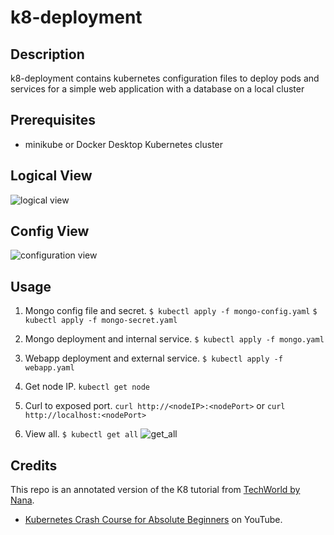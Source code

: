 # k8-deployment

## Description

k8-deployment contains kubernetes configuration files to deploy pods and services for a simple web application with a database on a local cluster

## Prerequisites

- minikube or Docker Desktop Kubernetes cluster

## Logical View

![logical view](/assets/logical_view.png)

## Config View

![configuration view](/assets/configuration_view.png)

## Usage

1. Mongo config file and secret. 
`$ kubectl apply -f mongo-config.yaml`
`$ kubectl apply -f mongo-secret.yaml`


2. Mongo deployment and internal service. 
`$ kubectl apply -f mongo.yaml`

3. Webapp deployment and external service. 
`$ kubectl apply -f webapp.yaml`

4. Get node IP. 
`kubectl get node`

5. Curl to exposed port. 
`curl http://<nodeIP>:<nodePort>` or `curl http://localhost:<nodePort>`

6. View all. 
`$ kubectl get all`
![get_all](/assets/get_all.png)

## Credits
This repo is an annotated version of the K8 tutorial from [TechWorld by Nana][1]. 
- [Kubernetes Crash Course for Absolute Beginners][2] on YouTube. 

[1]: https://www.techworld-with-nana.com/
[2]: https://www.youtube.com/watch?v=s_o8dwzRlu4
